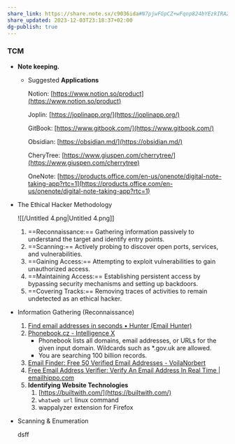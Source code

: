 ```yaml
---
share_link: https://share.note.sx/c9036ida#N7pjwFGpCZ+wFqnp824bYEzkIRAZrJOWUrG6o5Vj5tI
share_updated: 2023-12-03T23:18:37+02:00
dg-publish: true
---
```

### TCM

- **Note keeping.**
    
    - Suggested **Applications**
        
        Notion: [https://www.notion.so/product](https://www.notion.so/product)
        
        Joplin: [https://joplinapp.org/](https://joplinapp.org/)
        
        GitBook: [https://www.gitbook.com/](https://www.gitbook.com/)
        
        Obsidian: [https://obsidian.md/](https://obsidian.md/)
        
        CheryTree: [https://www.giuspen.com/cherrytree/](https://www.giuspen.com/cherrytree)
        
        OneNote: [https://products.office.com/en-us/onenote/digital-note-taking-app?rtc=1](https://products.office.com/en-us/onenote/digital-note-taking-app?rtc=1)
        
    
      
    
- The Ethical Hacker Methodology
    
    ![[/Untitled 4.png|Untitled 4.png]]
    
    1. ==Reconnaissance:== Gathering information passively to understand the target and identify entry points.
    2. ==Scanning:== Actively probing to discover open ports, services, and vulnerabilities.
    3. ==Gaining Access:== Attempting to exploit vulnerabilities to gain unauthorized access.
    4. ==Maintaining Access:== Establishing persistent access by bypassing security mechanisms and setting up backdoors.
    5. ==Covering Tracks:== Removing traces of activities to remain undetected as an ethical hacker.
- Information Gathering (Reconnaissance)
    1. [Find email addresses in seconds • Hunter (Email Hunter)](https://hunter.io/)
    2. [Phonebook.cz - Intelligence X](https://phonebook.cz/)  
        - Phonebook lists all domains, email addresses, or URLs for the given input domain. Wildcards such as *.gov.uk are allowed.  
        - You are searching 100 billion records.
    3. [Email Finder: Free 50 Verified Email Addresses - VoilaNorbert](https://www.voilanorbert.com/)
    4. [Free Email Address Verifier: Verify An Email Address In Real Time | emailhippo.com](https://tools.emailhippo.com/)
    5. **Identifying Website Technologies**
        1. [https://builtwith.com/](https://builtwith.com/)
        2. `whatweb url` linux command
        3. wappalyzer extension for Firefox
- Scanning & Enumeration
    
    dsff